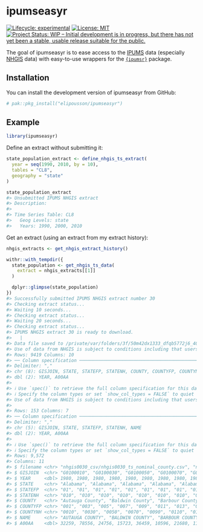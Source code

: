 
<!-- README.md is generated from README.Rmd. Please edit that file -->

# ipumseasyr

<!-- badges: start -->

[![Lifecycle:
experimental](https://img.shields.io/badge/lifecycle-experimental-orange.svg)](https://lifecycle.r-lib.org/articles/stages.html#experimental)
[![License:
MIT](https://img.shields.io/badge/License-MIT-yellow.svg)](https://opensource.org/licenses/MIT)
[![Project Status: WIP – Initial development is in progress, but there
has not yet been a stable, usable release suitable for the
public.](https://www.repostatus.org/badges/latest/wip.svg)](https://www.repostatus.org/#wip)
<!-- badges: end -->

The goal of ipumseasyr is to ease access to the
[IPUMS](https://www.ipums.org/) data (especially
[NHGIS](https://www.nhgis.org/) data) with easy-to-use wrappers for the
[`{ipumsr}`](https://tech.popdata.org/ipumsr/) package.

## Installation

You can install the development version of ipumseasyr from GitHub:

``` r
# pak::pkg_install("elipousson/ipumseasyr")
```

## Example

``` r
library(ipumseasyr)
```

Define an extract without submitting it:

``` r
state_population_extract <- define_nhgis_ts_extract(
  year = seq(1990, 2010, by = 10),
  tables = "CL8",
  geography = "state"
)

state_population_extract
#> Unsubmitted IPUMS NHGIS extract 
#> Description: 
#> 
#> Time Series Table: CL8
#>   Geog Levels: state
#>   Years: 1990, 2000, 2010
```

Get an extract (using an extract from my extract history):

``` r
nhgis_extracts <- get_nhgis_extract_history()

withr::with_tempdir({
  state_population <- get_nhgis_ts_data(
    extract = nhgis_extracts[[1]]
  )

  dplyr::glimpse(state_population)
})
#> Successfully submitted IPUMS NHGIS extract number 30
#> Checking extract status...
#> Waiting 10 seconds...
#> Checking extract status...
#> Waiting 20 seconds...
#> Checking extract status...
#> IPUMS NHGIS extract 30 is ready to download.
#>   |                                                                              |                                                                      |   0%  |                                                                              |====                                                                  |   6%  |                                                                              |==========                                                            |  15%  |                                                                              |===================================                                   |  50%  |                                                                              |======================================================================| 100%
#> Data file saved to /private/var/folders/3f/50m42dx1333_dfqb5772j6_40000gn/T/RtmpUu23eI/file450974b29832/nhgis0030_csv.zip
#> Use of data from NHGIS is subject to conditions including that users should cite the data appropriately. Use command `ipums_conditions()` for more details.
#> Rows: 9419 Columns: 10
#> ── Column specification ────────────────────────────────────────────────────────
#> Delimiter: ","
#> chr (8): GISJOIN, STATE, STATEFP, STATENH, COUNTY, COUNTYFP, COUNTYNH, NAME
#> dbl (2): YEAR, A00AA
#> 
#> ℹ Use `spec()` to retrieve the full column specification for this data.
#> ℹ Specify the column types or set `show_col_types = FALSE` to quiet this message.
#> Use of data from NHGIS is subject to conditions including that users should cite the data appropriately. Use command `ipums_conditions()` for more details.
#> 
#> Rows: 153 Columns: 7
#> ── Column specification ────────────────────────────────────────────────────────
#> Delimiter: ","
#> chr (5): GISJOIN, STATE, STATEFP, STATENH, NAME
#> dbl (2): YEAR, A00AA
#> 
#> ℹ Use `spec()` to retrieve the full column specification for this data.
#> ℹ Specify the column types or set `show_col_types = FALSE` to quiet this message.
#> Rows: 9,572
#> Columns: 11
#> $ filename <chr> "nhgis0030_csv/nhgis0030_ts_nominal_county.csv", "nhgis0030_c…
#> $ GISJOIN  <chr> "G0100010", "G0100030", "G0100050", "G0100070", "G0100090", "…
#> $ YEAR     <dbl> 1980, 1980, 1980, 1980, 1980, 1980, 1980, 1980, 1980, 1980, 1…
#> $ STATE    <chr> "Alabama", "Alabama", "Alabama", "Alabama", "Alabama", "Alaba…
#> $ STATEFP  <chr> "01", "01", "01", "01", "01", "01", "01", "01", "01", "01", "…
#> $ STATENH  <chr> "010", "010", "010", "010", "010", "010", "010", "010", "010"…
#> $ COUNTY   <chr> "Autauga County", "Baldwin County", "Barbour County", "Bibb C…
#> $ COUNTYFP <chr> "001", "003", "005", "007", "009", "011", "013", "015", "017"…
#> $ COUNTYNH <chr> "0010", "0030", "0050", "0070", "0090", "0110", "0130", "0150…
#> $ NAME     <chr> "AUTAUGA COUNTY", "BALDWIN COUNTY", "BARBOUR COUNTY", "BIBB C…
#> $ A00AA    <dbl> 32259, 78556, 24756, 15723, 36459, 10596, 21680, 119761, 3919…
```
